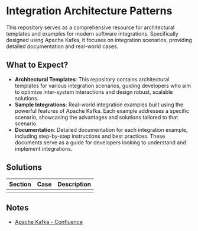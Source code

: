 # Integration Architecture Patterns

This repository serves as a comprehensive resource for architectural templates and examples for modern software integrations. Specifically designed using Apache Kafka, it focuses on integration scenarios, providing detailed documentation and real-world cases.

## What to Expect?
- **Architectural Templates**: This repository contains architectural templates for various integration scenarios, guiding developers who aim to optimize inter-system interactions and design robust, scalable solutions.
- **Sample Integrations**: Real-world integration examples built using the powerful features of Apache Kafka. Each example addresses a specific scenario, showcasing the advantages and solutions tailored to that scenario.
- **Documentation**: Detailed documentation for each integration example, including step-by-step instructions and best practices. These documents serve as a guide for developers looking to understand and implement integrations.

## Solutions

| Section        | Case                                                                                    | Description |  
|----------------|-----------------------------------------------------------------------------------------|-------------|
|                |                                                                                         |             |

## Notes
- [Apache Kafka - Confluence](https://cwiki.apache.org/confluence/display/KAFKA/Index)
